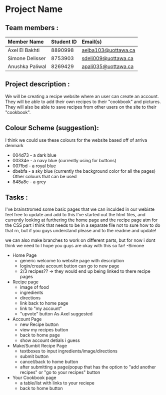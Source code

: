 # Project Name

## Team members :

| **Member Name**           | **Student ID** | **Email(s)**                  |
| :------------------------ | :------------- | :-----------------------------|
| Axel El Bakhti            | 8890998        | aelba103@uottawa.ca           |
| Simone Delisser           | 8753903        | sdeli009@uottawa.ca           |
| Anushka Paliwal           | 8269429        | apali035@uottawa.ca           |

## Project description :

We will be creating a recipe website where an user can create an account. 
They will be able to add their own recipes to their "cookbook" and pictures.
They will also be able to save recipes from other users on the site to their "cookbook".

## Colour Scheme (suggestion):

I think we could use these colours for the website based off of arriva denmark
- 004d73 - a dark blue
- 00334e - a navy blue (currently using for buttons)
- 007fbd - a royal blue
- dbebfa - a sky blue (currently the background color for all the pages)
Other colours that can be used
- 848a8c - a grey

## Tasks :
I've brainstromed some basic pages that we can inculded in our webiste feel free to update and add to this
I've started out the html files, and currently looking at furthering the home page and the recipe page atm
for the CSS part i think that needs to be in a separate file not to sure how to do that rn, but if you guys understand please and to the readme and update!

we can also make branches to work on different parts, but for now i dont think we need to 
I hope you guys are okay with this so far! -Simone
- Home Page
    - generic welcome to website page with description
    - login/create account button can go to new page
    - 2/3 recipes?? -> they would end up being linked to there recipe pages
- Recipe page
    - image of food
    - ingredients
    - directions
    - link back to home page
    - link to "my account"
    - "upvote" button As Axel suggested
- Account Page
    - new Recipe button
    - view my recipes button
    - back to home page
    - show account detials i guess
- Make/Sumbit Recipe Page
    - textboxes to input ingredients/image/directions
    - submit button
    - cancel/back to home button
    - after submitting a page/popup that has the option to "add another recipes" or "go to your recipes" button
- Your Cookbook page
    - a table/list with links to your reciepe
    - back to home button


